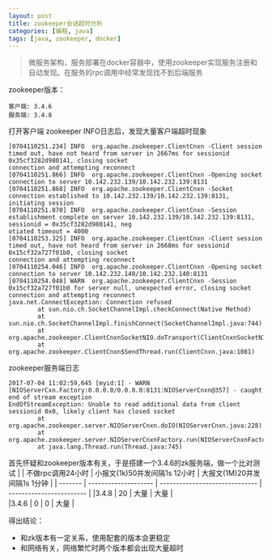 ```yaml
---
layout: post
title: zookeeper会话超时分析
categories: [编程, java]
tags: [java, zookeeper, docker]
---
```


> 微服务架构，服务部署在docker容器中，使用zookeeper实现服务注册和自动发现。在服务的rpc调用中经常发现找不到后端服务

zookeeper版本：
```
客户端: 3.4.6
服务端: 3.4.8
```

打开客户端 zookeeper INFO日志后，发现大量客户端超时现象
```
[0704110251.234] INFO  org.apache.zookeeper.ClientCnxn -Client session timed out, have not heard from server in 2667ms for sessionid 0x35cf3282d980141, closing socket
connection and attempting reconnect
[0704110251.866] INFO  org.apache.zookeeper.ClientCnxn -Opening socket connection to server 10.142.232.139/10.142.232.139:8131
[0704110251.868] INFO  org.apache.zookeeper.ClientCnxn -Socket connection established to 10.142.232.139/10.142.232.139:8131, initiating session
[0704110251.870] INFO  org.apache.zookeeper.ClientCnxn -Session establishment complete on server 10.142.232.139/10.142.232.139:8131, sessionid = 0x35cf3282d980141, neg
otiated timeout = 4000
[0704110253.325] INFO  org.apache.zookeeper.ClientCnxn -Client session timed out, have not heard from server in 2668ms for sessionid 0x15cf32a727f01b0, closing socket
connection and attempting reconnect
[0704110254.046] INFO  org.apache.zookeeper.ClientCnxn -Opening socket connection to server 10.142.232.140/10.142.232.140:8131
[0704110254.048] WARN  org.apache.zookeeper.ClientCnxn -Session 0x15cf32a727f01b0 for server null, unexpected error, closing socket connection and attempting reconnect
java.net.ConnectException: Connection refused
        at sun.nio.ch.SocketChannelImpl.checkConnect(Native Method)
        at sun.nio.ch.SocketChannelImpl.finishConnect(SocketChannelImpl.java:744)
        at org.apache.zookeeper.ClientCnxnSocketNIO.doTransport(ClientCnxnSocketNIO.java:361)
        at org.apache.zookeeper.ClientCnxn$SendThread.run(ClientCnxn.java:1081)
```
zookeeper服务端日志
```
2017-07-04 11:02:59,645 [myid:1] - WARN  [NIOServerCxn.Factory:0.0.0.0/0.0.0.0:8131:NIOServerCnxn@357] - caught end of stream exception
EndOfStreamException: Unable to read additional data from client sessionid 0x0, likely client has closed socket
        at org.apache.zookeeper.server.NIOServerCnxn.doIO(NIOServerCnxn.java:228)
        at org.apache.zookeeper.server.NIOServerCnxnFactory.run(NIOServerCnxnFactory.java:203)
        at java.lang.Thread.run(Thread.java:745)
```

首先怀疑和zookeeper版本有关，于是搭建一个3.4.6的zk服务端，做一个比对测试
|         |   不做rpc调用24小时  |  小报文(1k)50并发间隔1s 12小时 | 大报文(1M)20并发间隔1s 1分钟 |
| ------- | -------------------- | ------------------------------ | ------------------------ |
|3.4.8    |          20          |               大量             |          大量            |   
|3.4.6    |           0          |                 0              |          大量           |

得出结论：
* 和zk版本有一定关系，使用配套的版本会更稳定
* 和网络有关，网络繁忙时两个版本都会出现大量超时